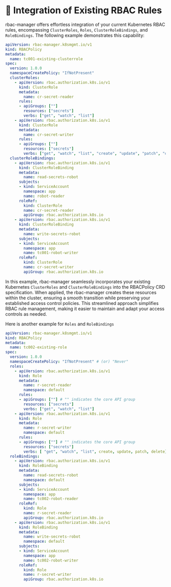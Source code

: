 # 🌠 Integration of Existing RBAC Rules

rbac-manager offers effortless integration of your current Kubernetes RBAC rules, encompassing `ClusterRoles`, `Roles`, `ClusterRoleBindings`, and `RoleBindings`. The following example demonstrates this capability:

```yaml
apiVersion: rbac-manager.k8smgmt.io/v1
kind: RBACPolicy
metadata:
  name: tc001-existing-clusterrole
spec:
  version: 1.0.0
  namespaceCreatePolicy: "IfNotPresent"
  clusterRoles:
    - apiVersion: rbac.authorization.k8s.io/v1
      kind: ClusterRole
      metadata:
        name: cr-secret-reader
      rules:
      - apiGroups: [""]
        resources: ["secrets"]
        verbs: ["get", "watch", "list"]
    - apiVersion: rbac.authorization.k8s.io/v1
      kind: ClusterRole
      metadata:
        name: cr-secret-writer
      rules:
      - apiGroups: [""]
        resources: ["secrets"]
        verbs: ["get", "watch", "list", "create", "update", "patch", "delete"]
  clusterRoleBindings:
    - apiVersion: rbac.authorization.k8s.io/v1
      kind: ClusterRoleBinding
      metadata:
        name: read-secrets-robot
      subjects:
      - kind: ServiceAccount
        namespace: app
        name: robot-reader
      roleRef:
        kind: ClusterRole
        name: cr-secret-reader
        apiGroup: rbac.authorization.k8s.io
    - apiVersion: rbac.authorization.k8s.io/v1
      kind: ClusterRoleBinding
      metadata:
        name: write-secrets-robot
      subjects:
      - kind: ServiceAccount
        namespace: app
        name: tc001-robot-writer
      roleRef:
        kind: ClusterRole
        name: cr-secret-writer
        apiGroup: rbac.authorization.k8s.io
```

In this example, rbac-manager seamlessly incorporates your existing Kubernetes `ClusterRoles` and `ClusterRoleBindings` into the RBACPolicy CRD specification. When applied, the rbac-manager creates these resources within the cluster, ensuring a smooth transition while preserving your established access control policies. This streamlined approach simplifies RBAC rule management, making it easier to maintain and adapt your access controls as needed.

Here is another example for `Roles` and `RoleBindings`

```yaml
apiVersion: rbac-manager.k8smgmt.io/v1
kind: RBACPolicy
metadata:
  name: tc002-existing-role
spec:
  version: 1.0.0
  namespaceCreatePolicy: "IfNotPresent" # (or) "Never"
  roles:
    - apiVersion: rbac.authorization.k8s.io/v1
      kind: Role
      metadata:
        name: r-secret-reader
        namespace: default
      rules:
      - apiGroups: [""] # "" indicates the core API group
        resources: ["secrets"]
        verbs: ["get", "watch", "list"]
    - apiVersion: rbac.authorization.k8s.io/v1
      kind: Role
      metadata:
        name: r-secret-writer
        namespace: default
      rules:
      - apiGroups: [""] # "" indicates the core API group
        resources: ["secrets"]
        verbs: [ "get", "watch", "list", create, update, patch, delete]
  roleBindings:
    - apiVersion: rbac.authorization.k8s.io/v1
      kind: RoleBinding
      metadata:
        name: read-secrets-robot
        namespace: default
      subjects:
      - kind: ServiceAccount
        namespace: app
        name: tc002-robot-reader
      roleRef:
        kind: Role
        name: r-secret-reader
        apiGroup: rbac.authorization.k8s.io
    - apiVersion: rbac.authorization.k8s.io/v1
      kind: RoleBinding
      metadata:
        name: write-secrets-robot
        namespace: default
      subjects:
      - kind: ServiceAccount
        namespace: app
        name: tc002-robot-writer
      roleRef:
        kind: Role
        name: r-secret-writer
        apiGroup: rbac.authorization.k8s.io
```
